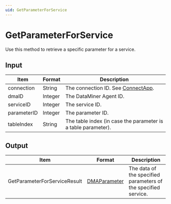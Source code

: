 ```yaml
---
uid: GetParameterForService
---
```


# GetParameterForService

Use this method to retrieve a specific parameter for a service.

## Input

| Item        | Format  | Description                                                   |
|-------------|---------|---------------------------------------------------------------|
| connection  | String  | The connection ID. See [ConnectApp](xref:ConnectApp).         |
| dmaID       | Integer | The DataMiner Agent ID.                                       |
| serviceID   | Integer | The service ID.                                               |
| parameterID | Integer | The parameter ID.                                             |
| tableIndex  | String  | The table index (in case the parameter is a table parameter). |

## Output

| Item | Format | Description |
|--|--|--|
| GetParameterForServiceResult | [DMAParameter](xref:DMAParameter) | The data of the specified parameters of the specified service. |
